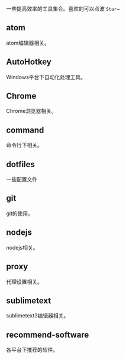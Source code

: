 一些提高效率的工具集合。喜欢的可以点波 `Star`~

## atom
atom编辑器相关。

## AutoHotkey
Windows平台下自动化处理工具。

## Chrome
Chrome浏览器相关。

## command
命令行下相关。

## dotfiles
一些配置文件

## git
git的使用。

## nodejs
nodejs相关。

## proxy
代理设置相关。

## sublimetext
sublimetext3编辑器相关。

## recommend-software
各平台下推荐的软件。
